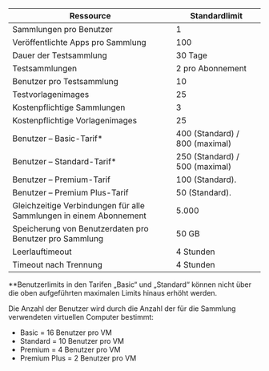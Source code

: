 
| Ressource | Standardlimit |
| --- | --- |
| Sammlungen pro Benutzer |1 |
| Veröffentlichte Apps pro Sammlung |100 |
| Dauer der Testsammlung |30 Tage |
| Testsammlungen |2 pro Abonnement |
| Benutzer pro Testsammlung |10 |
| Testvorlagenimages |25 |
| Kostenpflichtige Sammlungen |3 |
| Kostenpflichtige Vorlagenimages |25 |
| Benutzer – Basic-Tarif* |400 (Standard) / 800 (maximal) |
| Benutzer – Standard-Tarif* |250 (Standard) / 500 (maximal) |
| Benutzer – Premium-Tarif |100 (Standard). |
| Benutzer – Premium Plus-Tarif |50 (Standard). |
| Gleichzeitige Verbindungen für alle Sammlungen in einem Abonnement |5\.000 |
| Speicherung von Benutzerdaten pro Benutzer pro Sammlung |50 GB |
| Leerlauftimeout |4 Stunden |
| Timeout nach Trennung |4 Stunden |

**Benutzerlimits in den Tarifen „Basic“ und „Standard“ können nicht über die oben aufgeführten maximalen Limits hinaus erhöht werden.

Die Anzahl der Benutzer wird durch die Anzahl der für die Sammlung verwendeten virtuellen Computer bestimmt:

* Basic = 16 Benutzer pro VM
* Standard = 10 Benutzer pro VM
* Premium = 4 Benutzer pro VM
* Premium Plus = 2 Benutzer pro VM

